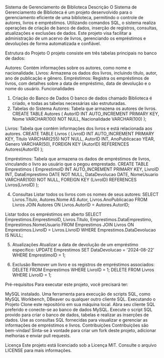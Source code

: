 Sistema de Gerenciamento de Biblioteca
Descrição
O Sistema de Gerenciamento de Biblioteca é um projeto desenvolvido para o gerenciamento eficiente de uma biblioteca, permitindo o controle de autores, livros e empréstimos. Utilizando comandos SQL, o sistema realiza operações de criação de banco de dados, inserção de registros, consultas, atualizações e exclusões de dados. Este projeto visa facilitar a administração de um acervo de livros, gerenciando os empréstimos e devoluções de forma automatizada e confiável.

Estrutura do Projeto
O projeto consiste em três tabelas principais no banco de dados:

Autores: Contém informações sobre os autores, como nome e nacionalidade.
Livros: Armazena os dados dos livros, incluindo título, autor, ano de publicação e gênero.
Empréstimos: Registra os empréstimos de livros, com detalhes sobre a data de empréstimo, data de devolução e o nome do usuário.
Funcionalidades
1. Criação do Banco de Dados
O banco de dados chamado Biblioteca é criado, e todas as tabelas necessárias são estruturadas.
2. Tabelas do Sistema
Autores: Tabela que armazena os autores de livros.
CREATE TABLE Autores (
    AutorID INT AUTO_INCREMENT PRIMARY KEY,
    Nome VARCHAR(100) NOT NULL,
    Nacionalidade VARCHAR(100)
);

Livros: Tabela que contém informações dos livros e está relacionada aos autores.
CREATE TABLE Livros (
    LivroID INT AUTO_INCREMENT PRIMARY KEY,
    Titulo VARCHAR(255) NOT NULL,
    AutorID INT,
    AnoPublicacao YEAR,
    Genero VARCHAR(50),
    FOREIGN KEY (AutorID) REFERENCES Autores(AutorID)
);

Empréstimos: Tabela que armazena os dados de empréstimos de livros, vinculando o livro ao usuário que o pegou emprestado.
CREATE TABLE Emprestimos (
    EmprestimoID INT AUTO_INCREMENT PRIMARY KEY,
    LivroID INT,
    DataEmprestimo DATE NOT NULL,
    DataDevolucao DATE,
    NomeUsuario VARCHAR(100) NOT NULL,
    FOREIGN KEY (LivroID) REFERENCES Livros(LivroID)
);

4. Consultas
Listar todos os livros com os nomes de seus autores:
SELECT Livros.Titulo, Autores.Nome AS Autor, Livros.AnoPublicacao
FROM Livros
JOIN Autores ON Livros.AutorID = Autores.AutorID;

Listar todos os empréstimos em aberto
SELECT Emprestimos.EmprestimoID, Livros.Titulo, Emprestimos.DataEmprestimo, Emprestimos.NomeUsuario
FROM Emprestimos
JOIN Livros ON Emprestimos.LivroID = Livros.LivroID
WHERE Emprestimos.DataDevolucao IS NULL;

5. Atualizações
Atualizar a data de devolução de um empréstimo específico:
UPDATE Emprestimos
SET DataDevolucao = '2024-08-22'
WHERE EmprestimoID = 1;

6. Exclusão
Remover um livro e os registros de empréstimos associados:
DELETE FROM Emprestimos WHERE LivroID = 1;
DELETE FROM Livros WHERE LivroID = 1;


Pré-requisitos
Para executar este projeto, você precisará ter:

MySQL instalado.
Uma ferramenta para execução de scripts SQL, como MySQL Workbench, DBeaver ou qualquer outro cliente SQL.
Executando o Projeto
Clone este repositório em sua máquina local.
Abra seu cliente SQL preferido e conecte-se ao banco de dados MySQL.
Execute o script SQL provido para criar o banco de dados, tabelas e realizar as inserções de dados.
Use as consultas SQL fornecidas para visualizar e gerenciar as informações de empréstimos e livros.
Contribuições
Contribuições são bem-vindas! Sinta-se à vontade para criar um fork deste projeto, adicionar melhorias e enviar pull requests.

Licença
Este projeto está licenciado sob a Licença MIT. Consulte o arquivo LICENSE para mais informações.


